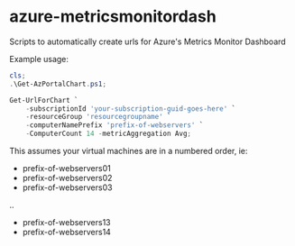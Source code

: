 # azure-metricsmonitordash

Scripts to automatically create urls for Azure's Metrics Monitor Dashboard

Example usage:

```powershell
cls;
.\Get-AzPortalChart.ps1;

Get-UrlForChart `
    -subscriptionId 'your-subscription-guid-goes-here' `
    -resourceGroup 'resourcegroupname' `
    -computerNamePrefix 'prefix-of-webservers' `
    -ComputerCount 14 -metricAggregation Avg;
```

This assumes your virtual machines are in a numbered order, ie:

* prefix-of-webservers01
* prefix-of-webservers02
* prefix-of-webservers03

..

* prefix-of-webservers13
* prefix-of-webservers14
